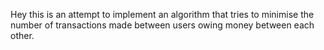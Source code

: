 Hey this is an attempt to implement an algorithm that tries to minimise the number of transactions made between users owing money between each other.
